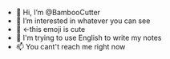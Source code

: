 - 👋 Hi, I’m @BambooCutter
- 👀 I’m interested in whatever you can see
- 🌱 <-this emoji is cute
- 💞️ I'm trying to use English to write my notes
- 📫 You cant't reach me right now

<!---
BambooCutter/BambooCutter is a ✨ special ✨ repository because its `README.md` (this file) appears on your GitHub profile.
You can click the Preview link to take a look at your changes.
--->
